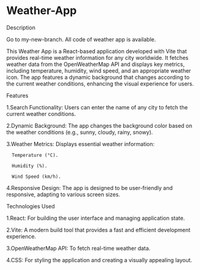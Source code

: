 # Weather-App

Description


Go to my-new-branch. All code of weather app is available.


This Weather App is a React-based application developed with Vite that provides real-time weather information for any city worldwide. It fetches weather data from the OpenWeatherMap API and displays key metrics, including temperature, humidity, wind speed, and an appropriate weather icon. The app features a dynamic background that changes according to the current weather conditions, enhancing the visual experience for users.


Features


1.Search Functionality: Users can enter the name of any city to fetch the current weather conditions.

2.Dynamic Background: The app changes the background color based on the weather conditions (e.g., sunny, cloudy, rainy, snowy).

3.Weather Metrics: Displays essential weather information:

      Temperature (°C).
   
      Humidity (%).
   
      Wind Speed (km/h).
   
4.Responsive Design: The app is designed to be user-friendly and responsive, adapting to various screen sizes.


Technologies Used


1.React: For building the user interface and managing application state.

2.Vite: A modern build tool that provides a fast and efficient development experience.

3.OpenWeatherMap API: To fetch real-time weather data.

4.CSS: For styling the application and creating a visually appealing layout.

